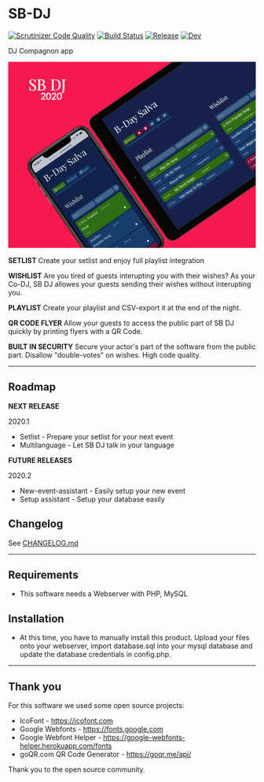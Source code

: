 # SB-DJ

[![Scrutinizer Code Quality](https://scrutinizer-ci.com/g/sballinone/SB-DJ/badges/quality-score.png?b=master)](https://scrutinizer-ci.com/g/sballinone/SB-DJ/?branch=master)
[![Build Status](https://scrutinizer-ci.com/g/sballinone/SB-DJ/badges/build.png?b=master)](https://scrutinizer-ci.com/g/sballinone/SB-DJ/build-status/master)
[![Release](https://badgen.net/badge/release/2020.0.2/cyan)](https://github.com/sballinone/SB-DJ/releases/)
[![Dev](https://badgen.net/badge/dev/2020.1.beta/orange)](https://github.com/sballinone/SB-DJ/releases/)

DJ Compagnon app

![Mockup](external/mockup.png)

**SETLIST** Create your setlist and enjoy full playlist integration

**WISHLIST** Are you tired of guests interupting you with their wishes? As your Co-DJ, SB DJ allowes your guests sending their wishes without interupting you.

**PLAYLIST** Create your playlist and CSV-export it at the end of the night.

**QR CODE FLYER** Allow your guests to access the public part of SB DJ quickly by printing flyers with a QR Code.

**BUILT IN SECURITY** Secure your actor's part of the software from the public part. Disallow "double-votes" on wishes. High code quality.

* * *

## Roadmap

**NEXT RELEASE** 

2020.1

-   Setlist - Prepare your setlist for your next event
-   Multilanguage - Let SB DJ talk in your language

**FUTURE RELEASES**

2020.2

-   New-event-assistant - Easily setup your new event
-   Setup assistant - Setup your database easily

## Changelog

See [CHANGELOG.md](CHANGELOG.md)

* * *

## Requirements

-   This software needs a Webserver with PHP, MySQL

## Installation

-   At this time, you have to manually install this product. 
    Upload your files onto your webserver, import database.sql into your mysql database and update the database credentials in config.php.

* * *

## Thank you

For this software we used some open source projects:

-   IcoFont - <https://icofont.com>
-   Google Webfonts - <https://fonts.google.com>
-   Google Webfont Helper - <https://google-webfonts-helper.herokuapp.com/fonts>
-   goQR.com QR Code Generator - <https://goqr.me/api/>

Thank you to the open source community.
